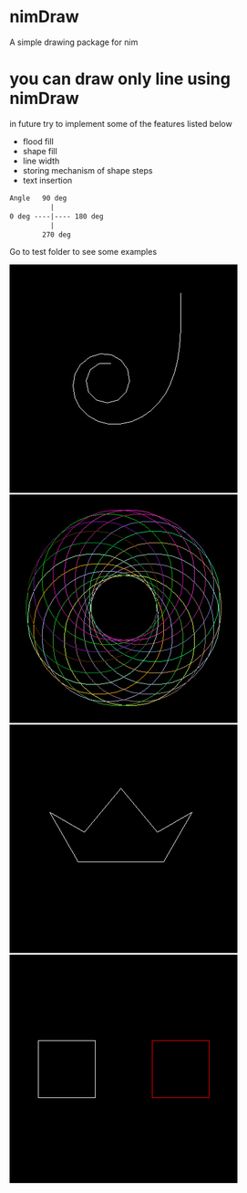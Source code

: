 # nimDraw
A simple drawing package for nim

# you can draw only line using nimDraw

in future try to implement some of the features listed below
- flood fill
- shape fill
- line width
- storing mechanism of shape steps
- text insertion
```
Angle   90 deg
          |
0 deg ----|---- 180 deg
          |
        270 deg
```
Go to test folder to see some examples

![Spiral](https://raw.githubusercontent.com/sk-Prime/nimDraw/master/nimDraw/tests/spiral.png) ![flower](https://raw.githubusercontent.com/sk-Prime/nimDraw/master/nimDraw/tests/flower.png)
![Crown](https://raw.githubusercontent.com/sk-Prime/nimDraw/master/nimDraw/tests/crown.png) ![Rect](https://raw.githubusercontent.com/sk-Prime/nimDraw/master/nimDraw/tests/rect.png)
